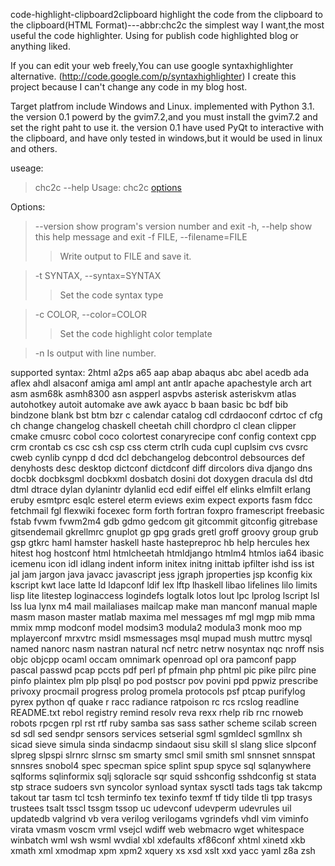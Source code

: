 code-highlight-clipboard2clipboard
highlight the code from the clipboard to the clipboard(HTML Format)---abbr:chc2c
the simplest way I want,the most useful the code highlighter.
Using for publish code highlighted blog or anything liked.

If you can edit your web freely,You can use google syntaxhighlighter alternative.
(http://code.google.com/p/syntaxhighlighter)
I create this project because I can't change any code in my blog host.

Target platfrom include Windows and Linux.
implemented with Python 3.1.
the version 0.1 powerd by the gvim7.2,and you must install the gvim7.2 and set the right paht to use it.
the version 0.1 have used PyQt to interactive with the clipboard, and have only tested in windows,but it would be used in linux and others.

useage:

>chc2c --help
Usage: chc2c [options](options.md)

Options:
> --version             show program's version number and exit
> -h, --help            show this help message and exit
> -f FILE, --filename=FILE
> > Write output to FILE and save it.

> -t SYNTAX, --syntax=SYNTAX
> > Set the code syntax type

> -c COLOR, --color=COLOR
> > Set the code highlight color template

> -n                    Is output with line number.


supported syntax:
2html          a2ps
a65            aap            abap           abaqus
abc            abel           acedb          ada
aflex          ahdl           alsaconf       amiga
aml            ampl           ant            antlr
apache         apachestyle    arch           art
asm            asm68k         asmh8300       asn
aspperl        aspvbs         asterisk       asteriskvm
atlas          autohotkey     autoit         automake
ave            awk            ayacc          b
baan           basic          bc             bdf
bib            bindzone       blank          bst
btm            bzr            c              calendar
catalog        cdl            cdrdaoconf     cdrtoc
cf             cfg            ch             change
changelog      chaskell       cheetah        chill
chordpro       cl             clean          clipper
cmake          cmusrc         cobol          coco
colortest      conaryrecipe   conf           config
context        cpp            crm            crontab
cs             csc            csh            csp
css            cterm          ctrlh          cuda
cupl           cuplsim        cvs            cvsrc
cweb           cynlib         cynpp          d
dcd            dcl            debchangelog   debcontrol
debsources     def            denyhosts      desc
desktop        dictconf       dictdconf      diff
dircolors      diva           django         dns
docbk          docbksgml      docbkxml       dosbatch
dosini         dot            doxygen        dracula
dsl            dtd            dtml           dtrace
dylan          dylanintr      dylanlid       ecd
edif           eiffel         elf            elinks
elmfilt        erlang         eruby          esmtprc
esqlc          esterel        eterm          eviews
exim           expect         exports        fasm
fdcc           fetchmail      fgl            flexwiki
focexec        form           forth          fortran
foxpro         framescript    freebasic      fstab
fvwm           fvwm2m4        gdb            gdmo
gedcom         git            gitcommit      gitconfig
gitrebase      gitsendemail   gkrellmrc      gnuplot
gp             gpg            grads          gretl
groff          groovy         group          grub
gsp            gtkrc          haml           hamster
haskell        haste          hastepreproc   hb
help           hercules       hex            hitest
hog            hostconf       html           htmlcheetah
htmldjango     htmlm4         htmlos         ia64
ibasic         icemenu        icon           idl
idlang         indent         inform         initex
initng         inittab        ipfilter       ishd
iss            ist            jal            jam
jargon         java           javacc         javascript
jess           jgraph         jproperties    jsp
kconfig        kix            kscript        kwt
lace           latte          ld             ldapconf
ldif           lex            lftp           lhaskell
libao          lifelines      lilo           limits
lisp           lite           litestep       loginaccess
logindefs      logtalk        lotos          lout
lpc            lprolog        lscript        lsl
lss            lua            lynx           m4
mail           mailaliases    mailcap        make
man            manconf        manual         maple
masm           mason          master         matlab
maxima         mel            messages       mf
mgl            mgp            mib            mma
mmix           mmp            modconf        model
modsim3        modula2        modula3        monk
moo            mp             mplayerconf    mrxvtrc
msidl          msmessages     msql           mupad
mush           muttrc         mysql          named
nanorc         nasm           nastran        natural
ncf            netrc          netrw          nosyntax
nqc            nroff          nsis           objc
objcpp         ocaml          occam          omnimark
openroad       opl            ora            pamconf
papp           pascal         passwd         pcap
pccts          pdf            perl           pf
pfmain         php            phtml          pic
pike           pilrc          pine           pinfo
plaintex       plm            plp            plsql
po             pod            postscr        pov
povini         ppd            ppwiz          prescribe
privoxy        procmail       progress       prolog
promela        protocols      psf            ptcap
purifylog      pyrex          python         qf
quake          r              racc           radiance
ratpoison      rc             rcs            rcslog
readline       README.txt         rebol          registry
remind         resolv         reva           rexx
rhelp          rib            rnc            rnoweb
robots         rpcgen         rpl            rst
rtf            ruby           samba          sas
sass           sather         scheme         scilab
screen         sd             sdl            sed
sendpr         sensors        services       setserial
sgml           sgmldecl       sgmllnx        sh
sicad          sieve          simula         sinda
sindacmp       sindaout       sisu           skill
sl             slang          slice          slpconf
slpreg         slpspi         slrnrc         slrnsc
sm             smarty         smcl           smil
smith          sml            snnsnet        snnspat
snnsres        snobol4        spec           specman
spice          splint         spup           spyce
sql            sqlanywhere    sqlforms       sqlinformix
sqlj           sqloracle      sqr            squid
sshconfig      sshdconfig     st             stata
stp            strace         sudoers        svn
syncolor       synload        syntax         sysctl
tads           tags           tak            takcmp
takout         tar            tasm           tcl
tcsh           terminfo       tex            texinfo
texmf          tf             tidy           tilde
tli            tpp            trasys         trustees
tsalt          tsscl          tssgm          tssop
uc             udevconf       udevperm       udevrules
uil            updatedb       valgrind       vb
vera           verilog        verilogams     vgrindefs
vhdl           vim            viminfo        virata
vmasm          voscm          vrml           vsejcl
wdiff          web            webmacro       wget
whitespace     winbatch       wml            wsh
wsml           wvdial         xbl            xdefaults
xf86conf       xhtml          xinetd         xkb
xmath          xml            xmodmap        xpm
xpm2           xquery         xs             xsd
xslt           xxd            yacc           yaml
z8a            zsh